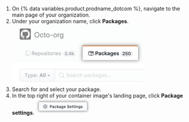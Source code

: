 1. On {% data variables.product.prodname_dotcom %}, navigate to the main page of your organization.
2. Under your organization name, click **Packages**. ![Botão de convite de acesso ao contêiner](/assets/images/help/package-registry/org-tab-for-packages.png)
3. Search for and select your package.
4. In the top right of your container image's landing page, click **Package settings**. ![Package settings button](/assets/images/help/package-registry/packages-settings-from-package-landing-page.png)
